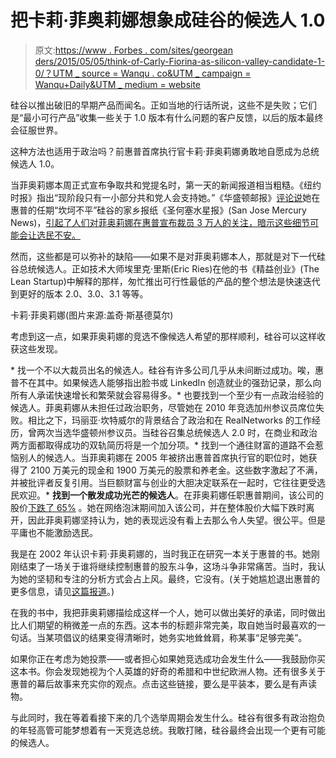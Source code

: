 # 把卡莉·菲奥莉娜想象成硅谷的候选人 1.0

> 原文:[https://www . Forbes . com/sites/georgean ders/2015/05/05/think-of-Carly-Fiorina-as-silicon-valley-candidate-1-0/？UTM _ source = Wanqu . co&UTM _ campaign = Wanqu+Daily&UTM _ medium = website](https://www.forbes.com/sites/georgeanders/2015/05/05/think-of-carly-fiorina-as-silicon-valleys-candidate-1-0/?utm_source=wanqu.co&utm_campaign=Wanqu+Daily&utm_medium=website)

硅谷以推出破旧的早期产品而闻名。正如当地的行话所说，这些不是失败；它们是“最小可行产品”收集一些关于 1.0 版本有什么问题的客户反馈，以后的版本最终会征服世界。

这种方法也适用于政治吗？前惠普首席执行官卡莉·菲奥莉娜勇敢地自愿成为总统候选人 1.0。

当菲奥莉娜本周正式宣布争取共和党提名时，第一天的新闻报道相当粗糙。《纽约时报》指出“现阶段只有一小部分共和党人会支持她。”《华盛顿邮报》[评论说](http://www.washingtonpost.com/blogs/post-politics/wp/2015/05/04/carly-fiorina-expected-to-announce-run-for-president-monday/)她在惠普的任期“坎坷不平”硅谷的家乡报纸《圣何塞水星报》(San Jose Mercury News)，[引起了人们对菲奥莉娜在惠普宣布裁员 3 万人的关注，暗示这些细节可能会让选民不安。](http://www.mercurynews.com/politics-government/ci_28047990/carly-fiorinas-silicon-valley-story-could-boost-or)

然而，这些都是可以弥补的缺陷——如果不是对菲奥莉娜本人，那就是对下一代硅谷总统候选人。正如技术大师埃里克·里斯(Eric Ries)在他的书《精益创业》(The Lean Startup)中解释的那样，匆忙推出可行性最低的产品的整个想法是快速迭代到更好的版本 2.0、3.0、3.1 等等。

 <fbs-accordion>卡莉·菲奥莉娜(图片来源:盖奇·斯基德莫尔)</fbs-accordion> 

考虑到这一点，如果菲奥莉娜的竞选不像候选人希望的那样顺利，硅谷可以这样收获这些发现。

<fbs-ad position="inread" progressive="" ad-id="article-0-inread" aria-hidden="true" role="presentation">*   找一个不以大裁员出名的候选人。硅谷有许多公司几乎从未间断过成功。唉，惠普不在其中。如果候选人能够指出脸书或 LinkedIn 创造就业的强劲记录，那么向所有人承诺快速增长和繁荣就会容易得多。*   也要找到一个至少有一点政治经验的候选人。菲奥莉娜从未担任过政治职务，尽管她在 2010 年竞选加州参议员席位失败。相比之下，玛丽亚·坎特威尔的背景结合了政治和在 RealNetworks 的工作经历，曾两次当选华盛顿州参议员。当硅谷召集总统候选人 2.0 时，在商业和政治两方面都取得成功的双轨简历将是一个加分项。*   找到一个通往财富的道路不会惹恼别人的候选人。当菲奥莉娜在 2005 年被挤出惠普首席执行官的职位时，她获得了 2100 万美元的现金和 1900 万美元的股票和养老金。这些数字激起了不满，并被批评者反复引用。当巨额财富与创业的大胆决定联系在一起时，它往往更受选民欢迎。*   **找到一个散发成功光芒的候选人**。在菲奥莉娜任职惠普期间，该公司的股价[下跌了 65%](http://americasmarkets.usatoday.com/2015/05/04/president-fiorina-how-carly-did-at-hp/) 。她在网络泡沫期间加入该公司，并在整体股价大幅下跌时离开，因此菲奥莉娜坚持认为，她的表现远没有看上去那么令人失望。很公平。但是平庸也不能激励选民。</fbs-ad>

我是在 2002 年认识卡莉·菲奥莉娜的，当时我正在研究一本关于惠普的书。她刚刚结束了一场关于谁将继续控制惠普的股东斗争，这场斗争非常痛苦。当时，我认为她的坚韧和专注的分析方式会占上风。最终，它没有。(关于她尴尬退出惠普的更多信息，请见[这篇报道](http://www.wsj.com/articles/SB110799820053550812)。)

在我的书中，我把菲奥莉娜描绘成这样一个人，她可以做出美好的承诺，同时做出比人们期望的稍微差一点的东西。这本书的标题非常完美，取自她当时最喜欢的一句话。当某项倡议的结果变得清晰时，她务实地耸耸肩，称某事“足够完美”。

如果你正在考虑为她投票——或者担心如果她竞选成功会发生什么——我鼓励你买这本书。你会发现她视为个人英雄的好奇的希腊和中世纪欧洲人物。还有很多关于惠普的幕后故事来充实你的观点。点击这些链接，要么是平装本，要么是有声读物。

与此同时，我在等着看接下来的几个选举周期会发生什么。硅谷有很多有政治抱负的年轻高管可能梦想着有一天竞选总统。我敢打赌，硅谷最终会出现一个更有可能的候选人。